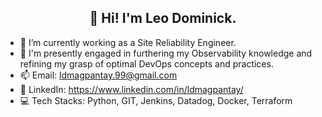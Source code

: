 <h2 align="center">👋 Hi! I'm Leo Dominick.</h2>

- 🔭 I’m currently working as a Site Reliability Engineer.
- 🌱 I'm presently engaged in furthering my Observability knowledge and refining my grasp of optimal DevOps concepts and practices.
- 📫 Email: ldmagpantay.99@gmail.com
- 👔 LinkedIn: https://www.linkedin.com/in/ldmagpantay/
- 💻 Tech Stacks: Python, GIT, Jenkins, Datadog, Docker, Terraform
